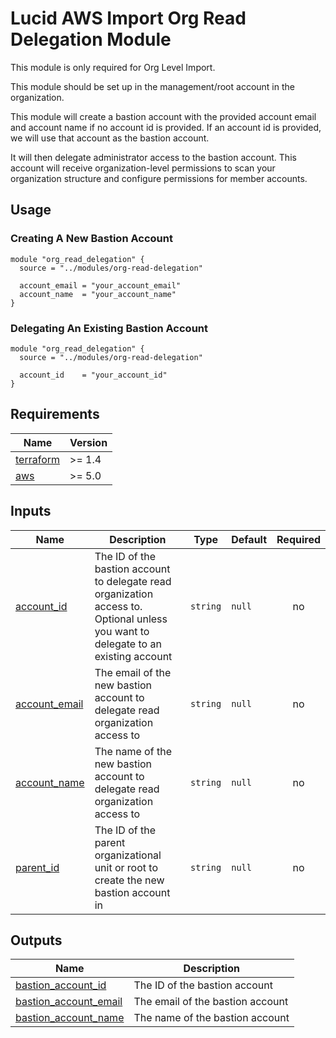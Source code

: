 # Lucid AWS Import Org Read Delegation Module

This module is only required for Org Level Import.

This module should be set up in the management/root account in the organization. 

This module will create a bastion account with the provided account email and account name if no account id is provided. If an account id is provided, we will use that account as the bastion account.

It will then delegate administrator access to the bastion account. This account will receive organization-level permissions to scan your organization structure and configure permissions for member accounts.

## Usage

### Creating A New Bastion Account

```hcl
module "org_read_delegation" {
  source = "../modules/org-read-delegation"

  account_email = "your_account_email"
  account_name  = "your_account_name"
}
```

### Delegating An Existing Bastion Account

```hcl
module "org_read_delegation" {
  source = "../modules/org-read-delegation"

  account_id    = "your_account_id"
}
```

## Requirements

| Name | Version |
|------|---------|
| <a name="requirement_terraform"></a> [terraform](#requirement\_terraform) | >= 1.4 |
| <a name="requirement_aws"></a> [aws](#requirement\_aws) | >= 5.0 |

## Inputs

| Name | Description | Type | Default | Required |
|------|-------------|------|---------|:--------:|
| <a name="input_account_id"></a> [account\_id](#input\_account\_id) | The ID of the bastion account to delegate read organization access to. Optional unless you want to delegate to an existing account | `string` | `null` | no |
| <a name="input_account_email"></a> [account\_email](#input\_account\_email) | The email of the new bastion account to delegate read organization access to | `string` | `null` | no |
| <a name="input_account_name"></a> [account\_name](#input\_account\_name) | The name of the new bastion account to delegate read organization access to | `string` | `null` | no |
| <a name="input_parent_id"></a> [parent\_id](#input\_parent\_id) | The ID of the parent organizational unit or root to create the new bastion account in | `string` | `null` | no |

## Outputs

| Name | Description |
|------|-------------|
| <a name="output_bastion_account_id"></a> [bastion\_account\_id](#output\_bastion\_account\_id) | The ID of the bastion account |
| <a name="output_bastion_account_email"></a> [bastion\_account\_email](#output\_bastion\_account\_email) | The email of the bastion account |
| <a name="output_bastion_account_name"></a> [bastion\_account\_name](#output\_bastion\_account\_name) | The name of the bastion account |
